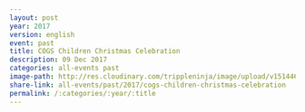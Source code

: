```yaml
---
layout: post
year: 2017
version: english
event: past
title: COGS Children Christmas Celebration
description: 09 Dec 2017
categories: all-events past
image-path: http://res.cloudinary.com/trippleninja/image/upload/v1514464583/Children%20Christmas%20Celebration%2017/22.jpg
share-link: all-events/past/2017/cogs-children-christmas-celebration
permalink: /:categories/:year/:title
---
```

